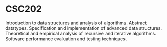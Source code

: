 # CSC202
Introduction to data structures and analysis of algorithms. Abstract datatypes. Specification and implementation of advanced data structures. Theoretical and empirical analysis of recursive and iterative algorithms. Software performance evaluation and testing techniques.
